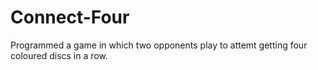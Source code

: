# Connect-Four
Programmed a game in which two opponents play to attemt getting four coloured discs in a row. 
